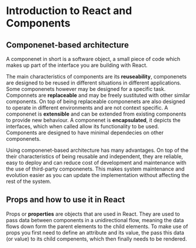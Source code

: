 # Introduction to React and Components

## Componenet-based architecture

A componenet in short is a software object, a small piece of code which makes up part of the interface you are building with React.

The main characteristics of components are its **reuseability**, componenets are designed to be reused in different situations in different applications. Some componenets however may be designed for a specific task. Componnets are **replaceable** and may be freely sustituted with other similar components. On top of being replaceable componenets are also designed to operate in different environments and are not context specific. A componenet is **extensible** and can be extended from existing components to provide new behaviour.
A componenet is **encapsulated**, it depicts the interfaces, which when called allow its functionality to be used. Components are designed to have minimal dependecies on other componenets.

Using componenet-based architecture has many advantages. On top of the their characteristics of being reusable and independent, they are reliable, easy to deploy and can reduce cost of development and maintenance with the use of third-party componenets. This makes system maintenance and evolution easier as you can update the implementation without affecting the rest of the system.

## Props and how to use it in React

Props or **properties** are objects that are used in React. They are used to pass data between components in a unidirectional flow, meaning the data flows down form the parent elements to the child elements. To make use of props you first need to define an attribute and its value, the pass this data (or value) to its child compenents, which then finally needs to be rendered.
